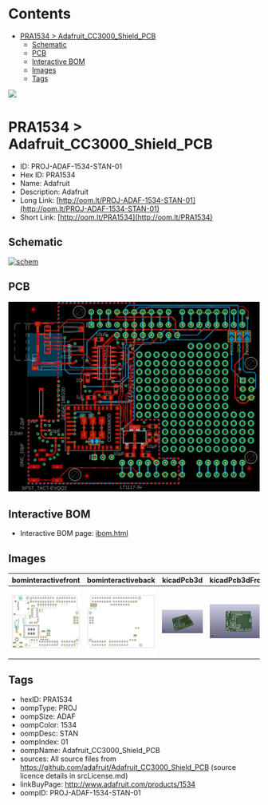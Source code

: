



Contents
========

* [PRA1534 > Adafruit_CC3000_Shield_PCB](#pra1534--adafruit_cc3000_shield_pcb)
	* [Schematic](#schematic)
	* [PCB](#pcb)
	* [Interactive BOM](#interactive-bom)
	* [Images](#images)
	* [Tags](#tags)
  
![][im]
# PRA1534 > Adafruit_CC3000_Shield_PCB

- ID: PROJ-ADAF-1534-STAN-01
- Hex ID: PRA1534
- Name: Adafruit
- Description: Adafruit
- Long Link: [http://oom.lt/PROJ-ADAF-1534-STAN-01](http://oom.lt/PROJ-ADAF-1534-STAN-01)
- Short Link: [http://oom.lt/PRA1534](http://oom.lt/PRA1534)

## Schematic
  
[![schem](eagleSchemImage.png)](eagleSchemImage.png)
## PCB
  
[![pcb](eagleImage.png)](eagleImage.png)
## Interactive BOM

- Interactive BOM page: [ibom.html](https://htmlpreview.github.io/?https://github.com/oomlout/oomlout_OOMP_projects/blob/main/PROJ-ADAF-1534-STAN-01/kicad/bom/ibom.html)

## Images
  
  

|bominteractivefront|bominteractiveback|kicadPcb3d|kicadPcb3dFront|kicadPcb3dBack|eagleImage|eagleSchemImage|pcbdraw|pcbdrawback|
| :---: | :---: | :---: | :---: | :---: | :---: | :---: | :---: | :---: |
|[![bominteractivefront](bomFront_140.png)](bomFront.png)|[![bominteractiveback](bomBack_140.png)](bomBack.png)|[![kicadPcb3d](kicadPcb3d_140.png)](kicadPcb3d.png)|[![kicadPcb3dFront](kicadPcb3dFront_140.png)](kicadPcb3dFront.png)|[![kicadPcb3dBack](kicadPcb3dBack_140.png)](kicadPcb3dBack.png)|[![eagleImage](eagleImage_140.png)](eagleImage.png)|[![eagleSchemImage](eagleSchemImage_140.png)](eagleSchemImage.png)|[![pcbdraw](pcbdraw_140.png)](pcbdraw.png)|[![pcbdrawback](pcbdrawBack_140.png)](pcbdrawBack.png)|

## Tags

- hexID: PRA1534
- oompType: PROJ
- oompSize: ADAF
- oompColor: 1534
- oompDesc: STAN
- oompIndex: 01
- oompName: Adafruit_CC3000_Shield_PCB
- sources: All source files from https://github.com/adafruit/Adafruit_CC3000_Shield_PCB (source licence details in srcLicense.md)
- linkBuyPage: http://www.adafruit.com/products/1534
- oompID: PROJ-ADAF-1534-STAN-01



[im]: kicadPcb3d_450.png
